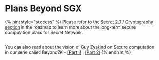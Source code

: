 # Plans Beyond SGX

{% hint style="success" %}
Please refer to the [Secret 2.0 / Cryptography section](../../secret-network-overview/roadmap/) in the roadmap to learn more about the long-term secure computation plans for Secret Network.

\
You can also read about the vision of Guy Zyskind on Secure computation in our serie called BeyondZK - [\[Part 1\]](https://scrt.network/blog/beyond-zk-guide-to-web3-privacy-part-1) , [\[Part 2\]](https://scrt.network/blog/beyond-zk-guide-to-web3-privacy-part-2)
{% endhint %}
